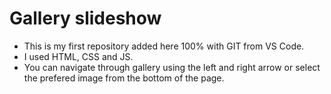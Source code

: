 # Gallery slideshow #

* This is my first repository added here 100% with GIT from VS Code.
* I used HTML, CSS and JS.
* You can navigate through gallery using the left and right arrow or select the prefered image from the bottom of the page.

